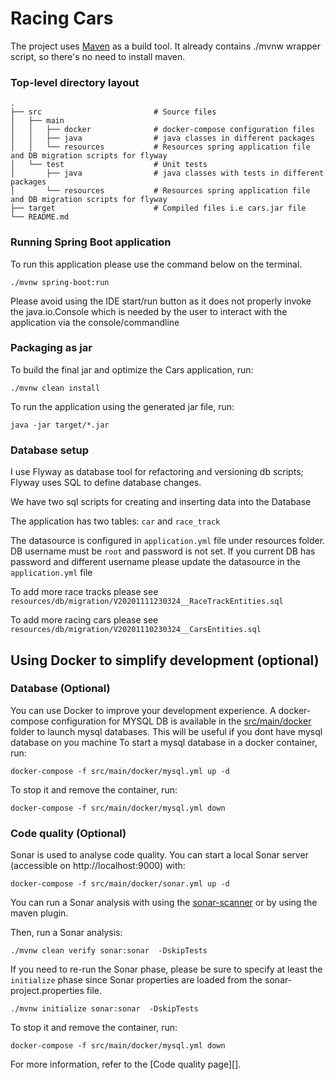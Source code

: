 # Racing Cars

The project uses [Maven](https://maven.apache.org/) as a build tool. It already contains ./mvnw wrapper script, so there's no need to install maven.

###  Top-level directory layout

    .
    ├── src                         # Source files 
    │   ├── main
    │   │   ├── docker              # docker-compose configuration files
    │   │   ├── java                # java classes in different packages
    │   │   └── resources           # Resources spring application file and DB migration scripts for flyway
    │   └── test                    # Unit tests 
    │       ├── java                # java classes with tests in different packages
    │       └── resources           # Resources spring application file and DB migration scripts for flyway
    ├── target                      # Compiled files i.e cars.jar file
    └── README.md

### Running Spring Boot application

To run this application please use the command below on the terminal. 

```
./mvnw spring-boot:run
```
Please avoid using the IDE start/run button as it does not properly 
invoke the java.io.Console which is needed by the user to interact with the application via the console/commandline


### Packaging as jar

To build the final jar and optimize the Cars application, run:

```
./mvnw clean install
```

To run the application using the generated jar file, run:

```
java -jar target/*.jar
```

### Database setup

I use Flyway as database tool for refactoring and versioning db scripts; 
Flyway uses SQL to define database changes.

We have two sql scripts for creating and inserting data into the Database

The application has two tables: `car` and `race_track`

The datasource is configured in `application.yml` file under resources folder.
DB username must be `root` and password is not set. 
If you current DB has password and different username please update the datasource in the `application.yml` file


To add more race tracks please see `resources/db/migration/V20201111230324__RaceTrackEntities.sql`

To add more racing cars please see `resources/db/migration/V20201110230324__CarsEntities.sql`

## Using Docker to simplify development (optional)

### Database (Optional)

You can use Docker to improve your development experience. A docker-compose configuration for MYSQL DB is available in the [src/main/docker](src/main/docker) folder to launch mysql databases.
This will be useful if you dont have mysql database on you machine
To start a mysql database in a docker container, run:

```
docker-compose -f src/main/docker/mysql.yml up -d
```

To stop it and remove the container, run:

```
docker-compose -f src/main/docker/mysql.yml down
```

### Code quality (Optional)

Sonar is used to analyse code quality. You can start a local Sonar server (accessible on http://localhost:9000) with:

```
docker-compose -f src/main/docker/sonar.yml up -d
```

You can run a Sonar analysis with using the [sonar-scanner](https://docs.sonarqube.org/display/SCAN/Analyzing+with+SonarQube+Scanner) or by using the maven plugin.

Then, run a Sonar analysis:

```
./mvnw clean verify sonar:sonar  -DskipTests
```

If you need to re-run the Sonar phase, please be sure to specify at least the `initialize` phase since Sonar properties are loaded from the sonar-project.properties file.

```
./mvnw initialize sonar:sonar  -DskipTests
```

To stop it and remove the container, run:

```
docker-compose -f src/main/docker/mysql.yml down
```
For more information, refer to the [Code quality page][].
